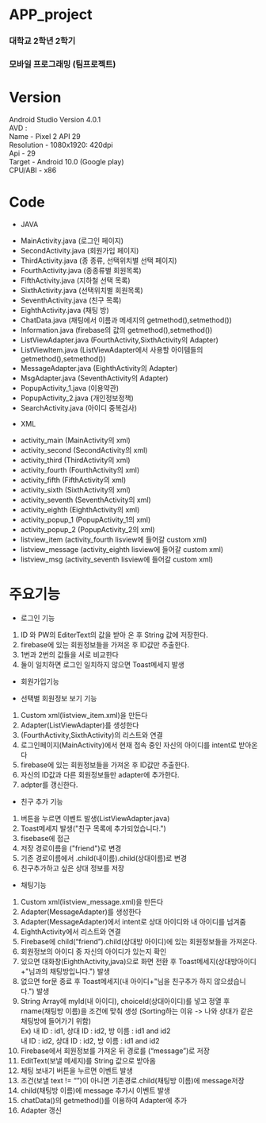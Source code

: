 # APP_project
### 대학교 2학년 2학기
### 모바일 프로그래밍 (팀프로젝트)

# Version 
Android Studio Version 4.0.1    
AVD :    
Name - Pixel 2 API 29    
Resolution - 1080x1920: 420dpi   
Api - 29   
Target - Android 10.0 (Google play)    
CPU/ABI - x86   

# Code
- JAVA
* MainActivity.java (로그인 페이지)   
* SecondActivity.java (회원가입 페이지)    
* ThirdActivity.java (종 종류, 선택위치별 선택 페이지)   
* FourthActivity.java (종종류별 회원목록)   
* FifthActivity.java (지하철 선택 목록)   
* SixthActivity.java (선택위치별 회원목록)   
* SeventhActivity.java (친구 목록)   
* EighthActivity.java (채팅 방)   
* ChatData.java  (채팅에서 이름과 메세지의 getmethod(),setmethod())   
* Information.java (firebase의 값의 getmethod(),setmethod())   
* ListViewAdapter.java (FourthActivity,SixthActivity의 Adapter)   
* ListViewItem.java (ListViewAdapter에서 사용할 아이템들의 getmethod(),setmethod())   
* MessageAdapter.java (EighthActivity의 Adapter)   
* MsgAdapter.java (SeventhActivity의 Adapter)   
* PopupActivity_1.java (이용약관)   
* PopupActivity_2.java (개인정보정책)   
* SearchActivity.java (아이디 중복검사)   

- XML
* activity_main (MainActivity의 xml)   
* activity_second (SecondActivity의 xml)   
* activity_third (ThirdActivity의 xml)   
* activity_fourth (FourthActivity의 xml)   
* activity_fifth (FifthActivity의 xml)   
* activity_sixth (SixthActivity의 xml)   
* activity_seventh (SeventhActivity의 xml)   
* activity_eighth (EighthActivity의 xml)   
* activity_popup_1 (PopupActivity_1의 xml)   
* activity_popup_2 (PopupActivity_2의 xml)   
* listview_item (activity_fourth lisview에 들어갈 custom xml)   
* listview_message (activity_eighth lisview에 들어갈 custom xml)   
* listview_msg (activity_seventh lisview에 들어갈 custom xml)   

# 주요기능

- 로그인 기능    
1. ID 와 PW의 EditerText의 값을 받아 온 후 String 값에 저장한다.   
2. firebase에 있는 회원정보들을 가져온 후 ID값만 추출한다.   
3. 1번과 2번의 값들을 서로 비교한다   
4. 둘이 일치하면 로그인 일치하지 않으면 Toast메세지 발생   

- 회원가입기능

- 선택별 회원정보 보기 기능 
1. Custom xml(listview_item.xml)을 만든다   
2. Adapter(ListViewAdapter)를 생성한다   
3. (FourthActivity,SixthActivity)의 리스트와 연결   
4. 로그인페이지(MainActivity)에서 현재 접속 중인 자신의 아이디를 intent로 받아온다   
5. firebase에 있는 회원정보들을 가져온 후 ID값만 추출한다.   
6. 자신의 ID값과 다른 회원정보들만 adapter에 추가한다.   
7. adpter를 갱신한다.   

- 친구 추가 기능 
1. 버튼을 누르면 이벤트 발생(ListViewAdapter.java)   
2. Toast메세지 발생("친구 목록에 추가되었습니다.")   
3. fisebase에 접근    
4. 저장 경로이름을 ("friend")로 변경   
5. 기존 경로이름에서 .child(내이름).child(상대이름)로 변경   
6. 친구추가하고 싶은 상대 정보를 저장   

- 채팅기능 
1. Custom xml(listview_message.xml)을 만든다   
2. Adapter(MessageAdapter)를 생성한다   
3. Adapter(MessageAdapter)에서 intent로 상대 아이디와 내 아이디를 넘겨줌   
4. EighthActivity에서 리스트와 연결   
5. Firebase에 child(“friend”).child(상대방 아이디)에 있는 회원정보들을 가져온다.   
6. 회원정보의 아이디 중 자신의 아이디가 있는지 확인    
7. 있으면 대화창(EighthActivity,java)으로 화면 전환 후 Toast메세지(상대방아이디+"님과의 채팅방입니다.") 발생    
8. 없으면 for문 종료 후 Toast메세지(내 아이디+"님을 친구추가 하지 않으셨습니다.") 발생   
9. String Array에 myId(내 아이디), choiceId(상대아이디)를 넣고 정열 후 rname(채팅방 이름)을 조건에 맞춰 생성 (Sorting하는 이유 -> 나와 상대가 같은 채팅방에 들어가기 위함)   
Ex) 내 ID : id1, 상대 ID : id2, 방 이름 : id1 and id2   
	내 ID : id2, 상대 ID : id2, 방 이름 : id1 and id2   
10. Firebase에서 회원정보를 가져온 뒤 경로를 (“message”)로 저장   
11. EditText(보낼 메세지)를 String 값으로 받아옴    
12. 채팅 보내기 버튼을 누르면 이벤트 발생   
13. 조건(보낼 text != “”)이 아니면 기존경로.child(채팅방 이름)에 message저장   
14. child(채팅방 이름)에 message 추가시 이벤트 발생   
15. chatData()의 getmethod()를 이용하여 Adapter에 추가   
16. Adapter 갱신   